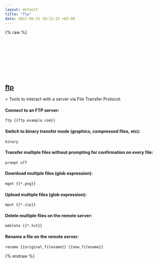 ```yaml
---
layout: default
title: "ftp"
date: 2021-06-25 18:12:13 +02:00
---
```

{% raw %}
<h2 id="ftp">
  <a href="/en/common/ftp.html">ftp</a> <a href="#ftp"><svg class="icon">
    <use href="/assets/images/unicode_sprite.svg#link" />
  </svg></a>
</h2>
> Tools to interact with a server via File Transfer Protocol.

#### Connect to an FTP server:
```shell
ftp {{ftp.example.com}}
```
#### Switch to binary transfer mode (graphics, compressed files, etc):
```shell
binary
```
#### Transfer multiple files without prompting for confirmation on every file:
```shell
prompt off
```
#### Download multiple files (glob expression):
```shell
mget {{*.png}}
```
#### Upload multiple files (glob expression):
```shell
mput {{*.zip}}
```
#### Delete multiple files on the remote server:
```shell
mdelete {{*.txt}}
```
#### Rename a file on the remote server:
```shell
rename {{original_filename}} {{new_filename}}
```
{% endraw %}